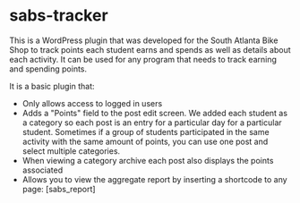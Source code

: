 # sabs-tracker

This is a WordPress plugin that was developed for the South Atlanta Bike Shop to track points each student earns and spends as well as details about each activity. It can be used for any program that needs to track earning and spending points.

It is a basic plugin that:

* Only allows access to logged in users
* Adds a "Points" field to the post edit screen. We added each student as a category so each post is an entry for a particular day for a particular student. Sometimes if a group of students participated in the same activity with the same amount of points, you can use one post and select multiple categories.
* When viewing a category archive each post also displays the points associated
* Allows you to view the aggregate report by inserting a shortcode to any page: [sabs_report]
